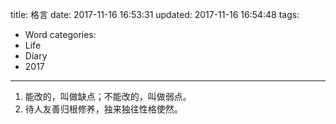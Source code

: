 title: 格言
date: 2017-11-16 16:53:31
updated: 2017-11-16 16:54:48
tags:
- Word
categories:
- Life
- Diary
- 2017
---
1. 能改的，叫做缺点；不能改的，叫做弱点。
2. 待人友善归根修养，独来独往性格使然。